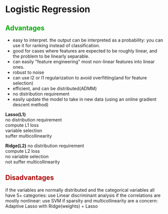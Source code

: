 # Logistic Regression

<h2 style="color:#0A0">Advantages</h2>  

- easy to interpret. the output can be interpreted as a probability: you can use it for ranking instead of classification.  
- good for cases where features are expected to be roughly linear, and the problem to be linearly separable.  
- can easily "feature engineering" most non-linear features into linear ones.  
- robust to noise  
- can use l2 or l1 regularization to avoid overfitting(and for feature selection)  
- efficient, and can be distributed(ADMM)    
- no distribution requirement  
- easily update the model to take in new data (using an online gradient descent method)  

**Lasso(L1)**  
no distribution requirement  
compute L1 loss  
variable selection  
suffer multicollinearity  

**Ridge(L2)** 
no distribution requirement   
compute L2 loss   
no variable selection  
not suffer multicollinearity  

<h2 style="color:#A00">Disadvantages</h2>
if the variables are normally distributed and the categorical variables all have 5+ categories: use Linear discriminant analysis  
if the correlations are mostly nonlinear: use SVM  
if sparsity and multicollinearity are a concern: Adaptive Lasso with Ridge(weights) + Lasso  